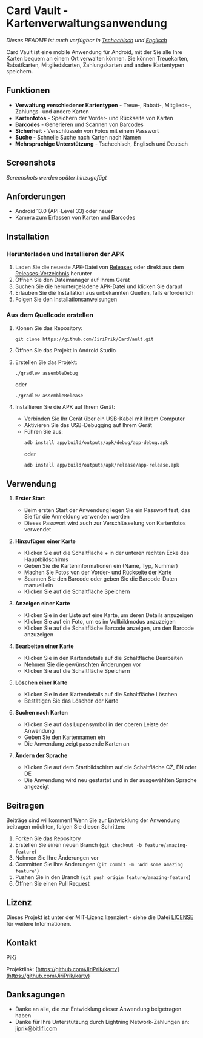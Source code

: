 # Card Vault - Kartenverwaltungsanwendung

*Dieses README ist auch verfügbar in [Tschechisch](README_CZ.md) und [Englisch](README.md)*

Card Vault ist eine mobile Anwendung für Android, mit der Sie alle Ihre Karten bequem an einem Ort verwalten können. Sie können Treuekarten, Rabattkarten, Mitgliedskarten, Zahlungskarten und andere Kartentypen speichern.

<!-- Anwendungslogo wird später hinzugefügt -->

## Funktionen

- **Verwaltung verschiedener Kartentypen** - Treue-, Rabatt-, Mitglieds-, Zahlungs- und andere Karten
- **Kartenfotos** - Speichern der Vorder- und Rückseite von Karten
- **Barcodes** - Generieren und Scannen von Barcodes
- **Sicherheit** - Verschlüsseln von Fotos mit einem Passwort
- **Suche** - Schnelle Suche nach Karten nach Namen
- **Mehrsprachige Unterstützung** - Tschechisch, Englisch und Deutsch

## Screenshots

*Screenshots werden später hinzugefügt*

## Anforderungen

- Android 13.0 (API-Level 33) oder neuer
- Kamera zum Erfassen von Karten und Barcodes

## Installation

### Herunterladen und Installieren der APK

1. Laden Sie die neueste APK-Datei von [Releases](https://github.com/JiriPrik/CardVault/releases) oder direkt aus dem [Releases-Verzeichnis](https://github.com/JiriPrik/CardVault/tree/main/releases) herunter
2. Öffnen Sie den Dateimanager auf Ihrem Gerät
3. Suchen Sie die heruntergeladene APK-Datei und klicken Sie darauf
4. Erlauben Sie die Installation aus unbekannten Quellen, falls erforderlich
5. Folgen Sie den Installationsanweisungen

### Aus dem Quellcode erstellen

1. Klonen Sie das Repository:
   ```
   git clone https://github.com/JiriPrik/CardVault.git
   ```

2. Öffnen Sie das Projekt in Android Studio

3. Erstellen Sie das Projekt:
   ```
   ./gradlew assembleDebug
   ```
   oder
   ```
   ./gradlew assembleRelease
   ```

4. Installieren Sie die APK auf Ihrem Gerät:
   - Verbinden Sie Ihr Gerät über ein USB-Kabel mit Ihrem Computer
   - Aktivieren Sie das USB-Debugging auf Ihrem Gerät
   - Führen Sie aus:
     ```
     adb install app/build/outputs/apk/debug/app-debug.apk
     ```
     oder
     ```
     adb install app/build/outputs/apk/release/app-release.apk
     ```

## Verwendung

1. **Erster Start**
   - Beim ersten Start der Anwendung legen Sie ein Passwort fest, das Sie für die Anmeldung verwenden werden
   - Dieses Passwort wird auch zur Verschlüsselung von Kartenfotos verwendet

2. **Hinzufügen einer Karte**
   - Klicken Sie auf die Schaltfläche + in der unteren rechten Ecke des Hauptbildschirms
   - Geben Sie die Karteninformationen ein (Name, Typ, Nummer)
   - Machen Sie Fotos von der Vorder- und Rückseite der Karte
   - Scannen Sie den Barcode oder geben Sie die Barcode-Daten manuell ein
   - Klicken Sie auf die Schaltfläche Speichern

3. **Anzeigen einer Karte**
   - Klicken Sie in der Liste auf eine Karte, um deren Details anzuzeigen
   - Klicken Sie auf ein Foto, um es im Vollbildmodus anzuzeigen
   - Klicken Sie auf die Schaltfläche Barcode anzeigen, um den Barcode anzuzeigen

4. **Bearbeiten einer Karte**
   - Klicken Sie in den Kartendetails auf die Schaltfläche Bearbeiten
   - Nehmen Sie die gewünschten Änderungen vor
   - Klicken Sie auf die Schaltfläche Speichern

5. **Löschen einer Karte**
   - Klicken Sie in den Kartendetails auf die Schaltfläche Löschen
   - Bestätigen Sie das Löschen der Karte

6. **Suchen nach Karten**
   - Klicken Sie auf das Lupensymbol in der oberen Leiste der Anwendung
   - Geben Sie den Kartennamen ein
   - Die Anwendung zeigt passende Karten an

7. **Ändern der Sprache**
   - Klicken Sie auf dem Startbildschirm auf die Schaltfläche CZ, EN oder DE
   - Die Anwendung wird neu gestartet und in der ausgewählten Sprache angezeigt

## Beitragen

Beiträge sind willkommen! Wenn Sie zur Entwicklung der Anwendung beitragen möchten, folgen Sie diesen Schritten:

1. Forken Sie das Repository
2. Erstellen Sie einen neuen Branch (`git checkout -b feature/amazing-feature`)
3. Nehmen Sie Ihre Änderungen vor
4. Committen Sie Ihre Änderungen (`git commit -m 'Add some amazing feature'`)
5. Pushen Sie in den Branch (`git push origin feature/amazing-feature`)
6. Öffnen Sie einen Pull Request

## Lizenz

Dieses Projekt ist unter der MIT-Lizenz lizenziert - siehe die Datei [LICENSE](LICENSE) für weitere Informationen.

## Kontakt

PiKi

Projektlink: [https://github.com/JiriPrik/karty](https://github.com/JiriPrik/karty)

## Danksagungen

- Danke an alle, die zur Entwicklung dieser Anwendung beigetragen haben
- Danke für Ihre Unterstützung durch Lightning Network-Zahlungen an: jiprik@bitlifi.com
